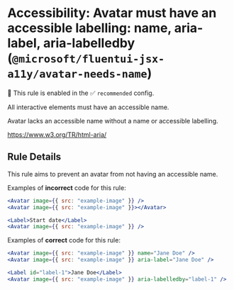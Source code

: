 # Accessibility: Avatar must have an accessible labelling: name, aria-label, aria-labelledby (`@microsoft/fluentui-jsx-a11y/avatar-needs-name`)

💼 This rule is enabled in the ✅ `recommended` config.

<!-- end auto-generated rule header -->

All interactive elements must have an accessible name.

Avatar lacks an accessible name without a name or accessible labelling.

<https://www.w3.org/TR/html-aria/>

## Rule Details

This rule aims to prevent an avatar from not having an accessible name.

Examples of **incorrect** code for this rule:

```jsx
<Avatar image={{ src: "example-image" }} />
<Avatar image={{ src: "example-image" }}></Avatar>

<Label>Start date</Label>
<Avatar image={{ src: "example-image" }} />
```

Examples of **correct** code for this rule:

```jsx
<Avatar image={{ src: "example-image" }} name="Jane Doe" />
<Avatar image={{ src: "example-image" }} aria-label="Jane Doe" />

<Label id="label-1">Jane Doe</Label>
<Avatar image={{ src: "example-image" }} aria-labelledby="label-1" />
```
